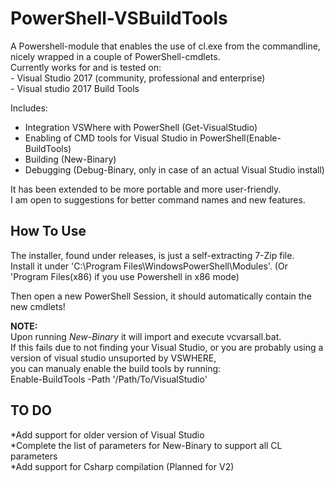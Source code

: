 PowerShell-VSBuildTools  
=======================  
A Powershell-module that enables the use of cl.exe from the commandline,  
nicely wrapped in a couple of PowerShell-cmdlets.  
Currently works for and is tested on:  
	- Visual Studio 2017 (community, professional and enterprise)  
	- Visual studio 2017 Build Tools  
  
Includes:  
 - Integration VSWhere with PowerShell (Get-VisualStudio)  
 - Enabling of CMD tools for Visual Studio in PowerShell(Enable-BuildTools)  
 - Building  (New-Binary)  
 - Debugging (Debug-Binary, only in case of an actual Visual Studio install)  
  
It has been extended to be more portable and more user-friendly.  
I am open to suggestions for better command names and new features.  
  
How To Use  
----------  
The installer, found under releases, is just a self-extracting 7-Zip file.  
Install it under 'C:\Program Files\WindowsPowerShell\Modules'. (Or 'Program Files(x86) if you use Powershell in x86 mode)  
  
Then open a new PowerShell Session, it should automatically contain the new cmdlets!  
  
**NOTE:**  
Upon running *New-Binary* it will import and execute vcvarsall.bat.  
If this fails due to not finding your Visual Studio, or you are probably using a version of visual studio unsuported by VSWHERE,  
you can manualy enable the build tools by running:  
Enable-BuildTools -Path '/Path/To/VisualStudio'  

TO DO
-----
*Add support for older version of Visual Studio  
*Complete the list of parameters for New-Binary to support all CL parameters  
*Add support for Csharp compilation (Planned for V2)  
